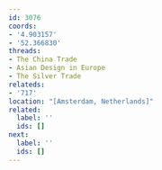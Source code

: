 ```yaml
---
id: 3076
coords:
- '4.903157'
- '52.366830'
threads:
- The China Trade
- Asian Design in Europe
- The Silver Trade
relateds:
- '717'
location: "[Amsterdam, Netherlands]"
related:
  label: ''
  ids: []
next:
  label: ''
  ids: []
---
```

